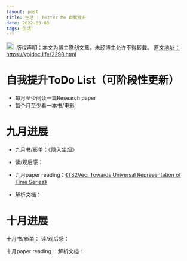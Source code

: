 ```yaml
---
layout: post
title: 生活 | Better Me 自我提升
date: 2022-09-08
tags: 生活
---
```


<img src="/images/copyright.ico" alt="copyright" style="display:inline;margin-bottom: -5px;" width="20" height="20"> 版权声明：本文为博主原创文章，未经博主允许不得转载。
<a target="_blank" href="https://voidoc.life/2298.html">原文地址：https://voidoc.life/2298.html </a>


# 自我提升ToDo List（可阶段性更新）

- 每月至少阅读一篇Research paper
- 每个月至少看一本书/电影


# 九月进展

- 九月书/影单：《隐入尘烟》
- 读/观后感：

- 九月paper reading：[《TS2Vec: Towards Universal Representation of Time Series》](https://arxiv.org/abs/2106.10466)
- 解析文档：



# 十月进展

十月书/影单：
读/观后感：

十月paper reading：
解析文档：












